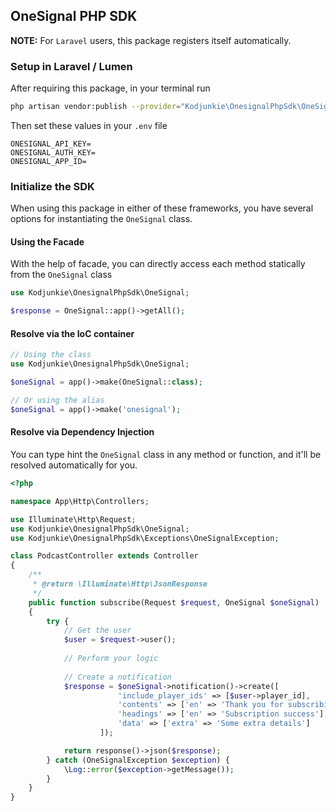 ## OneSignal PHP SDK

**NOTE:** For `Laravel` users, this package registers itself automatically.

### Setup in Laravel / Lumen

After requiring this package, in your terminal run

```bash
php artisan vendor:publish --provider="Kodjunkie\OnesignalPhpSdk\OneSignalServiceProvider"
```

Then set these values in your `.env` file

```dotenv
ONESIGNAL_API_KEY=
ONESIGNAL_AUTH_KEY=
ONESIGNAL_APP_ID=
```

### Initialize the SDK

When using this package in either of these frameworks, you have several options for instantiating the `OneSignal` class.

#### Using the Facade

With the help of facade, you can directly access each method statically from the `OneSignal` class

```php
use Kodjunkie\OnesignalPhpSdk\OneSignal;

$response = OneSignal::app()->getAll();

```

#### Resolve via the IoC container

```php
// Using the class
use Kodjunkie\OnesignalPhpSdk\OneSignal;

$oneSignal = app()->make(OneSignal::class);

// Or using the alias
$oneSignal = app()->make('onesignal');
```

#### Resolve via Dependency Injection

You can type hint the `OneSignal` class in any method or function, and it'll be resolved automatically for you.

```php
<?php

namespace App\Http\Controllers;

use Illuminate\Http\Request;
use Kodjunkie\OnesignalPhpSdk\OneSignal;
use Kodjunkie\OnesignalPhpSdk\Exceptions\OneSignalException;

class PodcastController extends Controller
{
    /**
     * @return \Illuminate\Http\JsonResponse
     */
    public function subscribe(Request $request, OneSignal $oneSignal)
    {
        try {
            // Get the user
            $user = $request->user();
            
            // Perform your logic
            
            // Create a notification
            $response = $oneSignal->notification()->create([
                        'include_player_ids' => [$user->player_id],
                        'contents' => ['en' => 'Thank you for subscribing.'],
                        'headings' => ['en' => 'Subscription success'],
                        'data' => ['extra' => 'Some extra details']
                    ]);

            return response()->json($response);
        } catch (OneSignalException $exception) {
            \Log::error($exception->getMessage());
        }
    }
}

```
